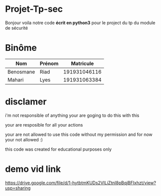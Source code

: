 # Projet-Tp-sec
Bonjour voila notre code **écrit en python3** pour le project du tp du module de sécurité 

# Binôme

| Nom       	| Prénom 	| Matricule    	|
|-----------	|--------	|--------------	|
| Benosmane 	| Riad   	| 191931046116 	|
| Mahari    	| Lyes   	| 191931063384 	|

# disclamer

i'm not responsible of anything your are goging to do this with this

your are resposible for all your actions

your are not allowed to use this code without my permission and for now your not allowed :)

this code was created for educational purposes only

# demo vid link

https://drive.google.com/file/d/1-hytbtmKUDs2VILiZtnI8pBqjBFIxhzt/view?usp=sharing
